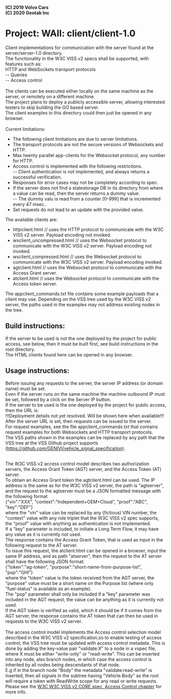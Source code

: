 **(C) 2019 Volvo Cars**<br>
**(C) 2020 Geotab Inc**<br>

# Project: WAII: client/client-1.0

Client implementations for communication with the server found at the server/server-1.0 directory.<br>
The functionality in the W3C VISS v2 specs shall be supported, with features such as:<br>
 HTTP and WebSockets transport protocols<br>
-- Queries<br>
-- Access control <br><br>
The clients can be executed either locally on the same machine as the server, or remotely on a different machine.<br>
The project plans to deploy a publicly accessible server, allowing interested testers to skip building the GO based server. <br>
The client examples in this directory could then just be opened in any browser.<br><br>
Current limitations: <br>
- The following client limitations are due to server limitations. <br>
- The transport protocols are not the secure versions of Websockets and HTTP. <br>
- Max twenty parallel app-clients for the Websocket protocol, any number for HTTP. <br>
- Access control is implemented with the following restrictions. <br>
-- Client authentication is not implemented, and always returns a successful verification.<br>
- Responses for error cases may not be completely according to spec.<br>
- If the server does not find a statestorage DB in its directory from where a value can be read, then the server returns a dummy value.<br>
-- The dummy valu is read from a counter [0-999] that is incremented every 47 msec..<br>
- Set requests do not lead to an update with the provided value.<br>

The available clients are:<br>
- httpclient.html              // uses the HTTP protocol to communicate with the W3C VISS v2 server. Payload encoding not invoked.<br>
- wsclient_uncompressed.html   // uses the Websocket protocol to communicate with the W3C VISS v2 server. Payload encoding not invoked.<br>
- wsclient_compressed.html   // uses the Websocket protocol to communicate with the W3C VISS v2 server. Payload encoding invoked.<br>
- agtclient.html   // uses the Websocket protocol to communicate with the Access Grant server.<br>
- atclient.html   // uses the Websocket protocol to communicate with the Access token server.<br>

The appclient_commands.txt file contains some example payloads that a client may use. Depending on the VSS tree used by the W3C VISS v2 server, 
the paths used in the examples may not address existing nodes in the tree.

## Build instructions:
If the server to be used is not the one deployed by the project for public access, see below, then it must be built first, see build instructions in the root directory. <br>
The HTML clients found here can be opened in any browser. <br>

## Usage instructions:
Before issuing any requests to the server, the server IP address (or domain name) must be set. <br>
Even if the server runs on the same machine the machine outbound IP must be set, followed by a click on the Server IP button. <br>
If the server to be used is the one deployed by the project for public access, then the URL is:<br>
!!!Deployment details not yet resolved. Will be shown here when available!!! <br>
After the server URL is set, then requests can be issued to the server. <br>
For request examples, see the file appclient_commands.txt that contains request examples for both Websockets and HTTP transport protocols.  <br>
The VSS paths shown in the examples can be replaced by any path that the VSS tree at the VSS Github project supports (https://github.com/GENIVI/vehicle_signal_specification). <br><br>

The W3C VISS v2 access control model describes two authorization servers, the Access Grant Token (AGT) server, and the Access Token (AT) server. <br>
To obtain an Access Grant token the agtclient.html can be used. The IP address is the same as for the W3C VISS v2 server, the path is "agtserver",<br> 
and the request to the agtserver must be a JSON formatted message with the following format<br>
{"vin":"XXX", "context":"Independent+OEM+Cloud", "proof":"ABC", "key":"DEF"}<br>
where the "vin" value can be replaced by any (fictious) VIN number, the "context" value with any role triplet that the W3C VISS v2 spec supports,
 the "proof" value with anything as authentication is not implemented.<br>
 If a "key" parameter is included, to initiate a Long Term Flow, it may have any value as it is currently not used.<br>
The response contains the Access Grant Token, that is used as input in the following request to the AT server.<br>
To issue this request, the atclient.html can be opened in a browser, input the same IP address, and as path "atserver", then the request to the AT server shall have the following JSON format:<br>
{"token":"ag-token", "purpose":"short-name-from-purpose-list", "pop":"GHI"}<br>
where the "token" value is the token received from the AGT server, 
the "purpose" value must be a short name on the Purpose list (where only "fuel-status" is available as an example).<br>
The "pop" parameter shall only be included if a "key" parameter was included in the AGT request, the value can be anything as it is currently not used.<br>
If the AGT token is verified as valid, which it should be if it comes from the AGT server, the response contains the AT token that can then be used in requests to the W3C VISS v2 server.<br><br>
The access control model implements the Access control selection model described in the W3C VISS v2 specification,so to enable testing of access control, the VSS tree must be updated with access control metadata. This is done by adding the key-value pair "validate:X" to a node in a vspec file, 
where X must be either "write-only" or "read-write". 
This can be inserted into any node, also branch nodes, in which case the access control is inherited by all nodes being descendants of that node.<br>
E.g if in the branch node "Body" the metadata "validate:read-write" is inserted, then all signals in the subtree having "Vehicle.Body" as the root will require a token with ReadWrite scope for any read or write requests.<br>
Please see the <a href="https://github.com/w3c/automotive/blob/gh-pages/spec/Gen2_Core.html">W3C W3C VISS v2 CORE spec, Access Control chapter</a> for more info.

